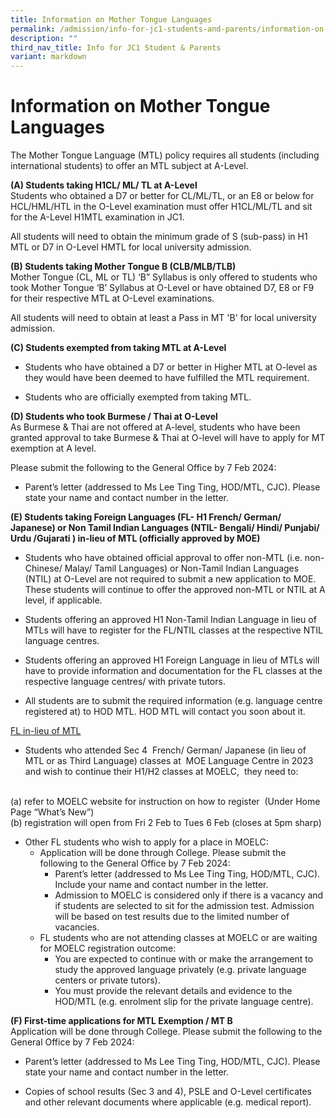 ```yaml
---
title: Information on Mother Tongue Languages
permalink: /admission/info-for-jc1-students-and-parents/information-on-mother-tongue-languages/
description: ""
third_nav_title: Info for JC1 Student & Parents
variant: markdown
---
```

# Information on Mother Tongue Languages

The Mother Tongue Language (MTL) policy requires all students (including international students) to offer an MTL subject at A-Level.&nbsp;

**(A) Students taking H1CL/ ML/ TL at A-Level**
<br>
Students who obtained a D7 or better for CL/ML/TL, or an E8 or below for HCL/HML/HTL in the O-Level examination must offer H1CL/ML/TL and sit for the A-Level H1MTL examination in JC1.

All students will need to obtain the minimum grade of S (sub-pass) in H1 MTL or D7 in O-Level HMTL for local university admission.

  

**(B) Students taking Mother Tongue B (CLB/MLB/TLB)**
<br>
Mother Tongue (CL, ML or TL) ‘B” Syllabus is only offered to students who took Mother Tongue ‘B’ Syllabus at O-Level or have obtained D7, E8 or F9 for their respective MTL at O-Level examinations.

All students will need to obtain at least a Pass in MT 'B' for local university admission.

  

**(C) Students exempted from taking MTL at A-Level**

*   Students who have obtained a D7 or better in Higher MTL at O-level as they would have been deemed to have fulfilled the MTL requirement.
    
*   Students who are officially exempted from taking MTL.
    

  

**(D) Students who took Burmese / Thai at O-Level**
<br>
As Burmese &amp; Thai are not offered at A-level, students who have been granted approval to take Burmese &amp; Thai at O-level will have to apply for MT exemption at A level.

Please submit the following to the General Office by 7 Feb 2024:

*   Parent’s letter (addressed to Ms Lee Ting Ting, HOD/MTL, CJC). Please state your name and contact number in the letter.&nbsp;

**(E) Students taking Foreign Languages (FL- H1 French/ German/ Japanese) or Non Tamil Indian Languages (NTIL- Bengali/ Hindi/ Punjabi/ Urdu /Gujarati ) in-lieu of MTL (officially approved by MOE)**

*   Students who have obtained official approval to offer non-MTL (i.e. non-Chinese/ Malay/ Tamil Languages) or Non-Tamil Indian Languages (NTIL) at O-Level are not required to submit a new application to MOE. These students will continue to offer the approved non-MTL or NTIL at A level, if applicable.
    
*   Students offering an approved H1 Non-Tamil Indian Language in lieu of MTLs will have to register for the FL/NTIL classes at the respective NTIL language centres.
    
*   Students offering an approved H1 Foreign Language in lieu of MTLs will have to provide information and documentation for the FL classes at the respective language centres/ with private tutors.
    
*   All students are to submit the required information (e.g. language centre registered at) to HOD MTL. HOD MTL will contact you soon about it.&nbsp;&nbsp;&nbsp;
    

  

<u>FL in-lieu of MTL</u>

*   Students who attended Sec 4&nbsp; French/ German/ Japanese (in lieu of MTL or as Third Language) classes at&nbsp; MOE Language Centre in 2023 and wish to continue their H1/H2 classes at MOELC,&nbsp; they need to:&nbsp;
<br>
(a) refer to MOELC website for instruction on how to register&nbsp; (Under Home Page “What’s New”)
<br>
(b) registration will open from Fri 2 Feb to Tues 6 Feb (closes at 5pm sharp)

<ul>
<li>Other FL students who wish to apply for a place in MOELC:

<ul><li>Application will be done through College. Please submit the following to the General Office by 7 Feb 2024:
    

<ul><li>Parent’s letter (addressed to Ms Lee Ting Ting, HOD/MTL, CJC). Include your name and contact number in the letter.</li>
    
<li>Admission to MOELC is considered only if there is a vacancy and if students are selected to sit for the admission test. Admission will be based on test results due to the limited number of vacancies.</li></ul>
    

</li><li>FL students who are not attending classes at MOELC or are waiting for MOELC registration outcome:

<ul><li>You are expected to continue with or make the arrangement to study the approved language privately (e.g. private language centers or private tutors).&nbsp;</li>
    
<li>You must provide the relevant details and evidence to the HOD/MTL (e.g. enrolment slip for the private language centre).</li></ul></li></ul></li></ul>
    

  

**(F) First-time applications for MTL Exemption / MT B**
<br>
Application will be done through College. Please submit the following to the General Office by 7 Feb 2024:
<br>
* Parent’s letter (addressed to Ms Lee Ting Ting, HOD/MTL, CJC). Please state your name and contact number in the letter.

* Copies of school results (Sec 3 and 4), PSLE and O-Level certificates and other relevant documents where applicable (e.g. medical report).